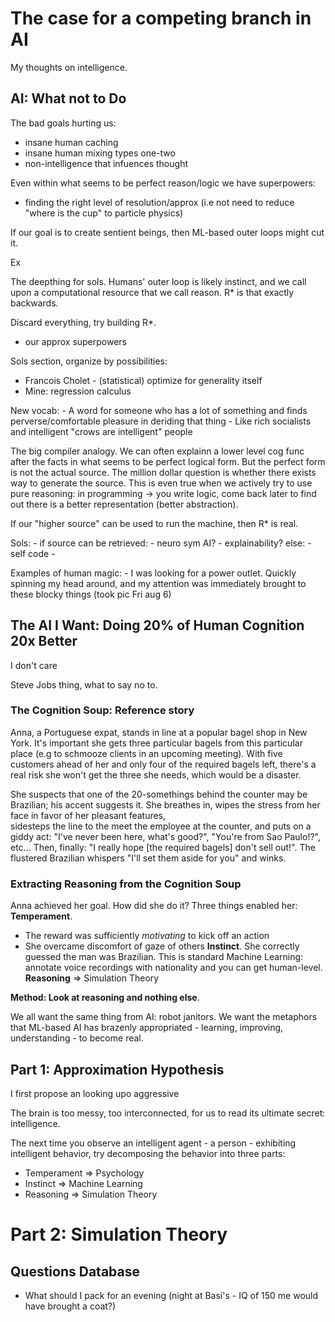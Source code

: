 # The case for a competing branch in AI

My thoughts on intelligence.

## AI: What not to Do

The bad goals hurting us:
- insane human caching
- insane human mixing types one-two
- non-intelligence that infuences thought

Even within what seems to be perfect reason/logic we have superpowers:
- finding the right level of resolution/approx (i.e not need to reduce "where is the cup" to particle physics)

If our goal is to create sentient beings, then ML-based outer loops might cut it. 

Ex

The deepthing for sols. Humans' outer loop is likely instinct, and we call upon 
a computational resource that we call reason. R* is that exactly backwards.

Discard everything, try building R*.
- our approx superpowers

Sols section, organize by possibilities:
- Francois Cholet - (statistical) optimize for generality itself
- Mine: regression calculus

New vocab:
	- A word for someone who has a lot of something and finds perverse/comfortable pleasure in deriding that thing
		- Like rich socialists and intelligent "crows are intelligent" people


The big compiler analogy. We can often explainn a lower level cog func after the facts
in what seems to be perfect logical form. But the perfect form is not the actual source.
The million dollar question is whether there exists way to generate the source. This is 
even true when we actively try to use pure reasoning: in programming -> you write logic,
come back later to find out there is a better representation (better abstraction).

If our "higher source" can be used to run the machine, then R* is real.

Sols:
	- if source can be retrieved:
		- neuro sym AI?
		- explainability?
	else:
		- self code
		- 


Examples of human magic: 
	- I was looking for a power outlet. Quickly spinning my head around, and my attention was
	immediately brought to these blocky things (took pic Fri aug 6)


## The AI I Want: Doing 20% of Human Cognition 20x Better

I don't care

Steve Jobs thing, what to say no to.

### The Cognition Soup: Reference story

Anna, a Portuguese expat, stands in line at a popular bagel shop 
in New York. It's important she gets three particular bagels from this particular
place (e.g to schmooze clients in an upcoming meeting). With five customers ahead 
of her and only four of the required bagels left, there's a real risk she won't 
get the three she needs, which would be a disaster. 

She suspects that one of the 20-somethings behind the counter may 
be Brazilian; his accent suggests it. She breathes in, 
wipes the stress from her face in favor of her pleasant features,  
sidesteps the line to the meet the employee at the counter, and puts on a giddy act: 
"I've never been here, what's good?", "You're from Sao Paulo!?",
etc... Then, finally: "I really hope [the required bagels] don't sell out!". 
The flustered Brazilian whispers "I'll set them aside for you" and winks.  

### Extracting Reasoning from the Cognition Soup 

Anna achieved her goal. How did she do it? Three things enabled her:
**Temperament**. 
- The reward was sufficiently _motivating_ to kick off an action
- She overcame discomfort of gaze of others 
**Instinct**. She correctly guessed the man was Brazilian. This is standard Machine Learning: annotate 
voice recordings with nationality and you can get human-level. 
**Reasoning** => Simulation Theory


**Method: Look at reasoning and nothing else**.




We all want the same thing from AI: robot janitors. We want 
the metaphors that ML-based AI has 
brazenly appropriated - learning, improving, understanding - to become real.


## Part 1: Approximation Hypothesis

I first propose an looking upo aggressive 

The brain is too messy, too interconnected, for us to 
read its ultimate secret: intelligence.

The next time you observe an intelligent agent - a person - exhibiting
intelligent behavior, try decomposing the behavior into three parts:
- Temperament => Psychology 
- Instinct => Machine Learning
- Reasoning => Simulation Theory



# Part 2: Simulation Theory

## Questions Database
- What should I pack for an evening (night at Basi's - IQ of 150 me would 
have brought a coat?)

